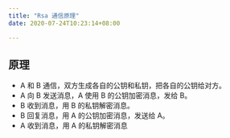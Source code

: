 ```yaml
---
title: "Rsa 通信原理"
date: 2020-07-24T10:23:14+08:00

---
```


## 原理

- A 和 B 通信，双方生成各自的公钥和私钥，把各自的公钥给对方。
- A 向 B 发送消息，A 使用 B 的公钥加密消息，发给 B。
- B 收到消息，用 B 的私钥解密消息。
- B 回复消息，用 A 的公钥加密消息，发送给 A。
- A 收到消息，用 A 的私钥解密消息
